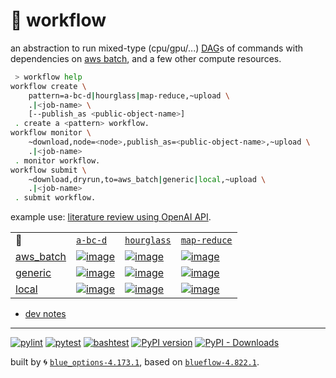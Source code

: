 # 📜 workflow

an abstraction to run mixed-type (cpu/gpu/...) [DAG](https://networkx.org/documentation/stable/reference/classes/digraph.html)s of commands with dependencies on [aws batch](https://aws.amazon.com/batch/), and a few other compute resources.

```bash
 > workflow help
workflow create \
	pattern=a-bc-d|hourglass|map-reduce,~upload \
	.|<job-name> \
	[--publish_as <public-object-name>]
 . create a <pattern> workflow.
workflow monitor \
	~download,node=<node>,publish_as=<public-object-name>,~upload \
	.|<job-name>
 . monitor workflow.
workflow submit \
	~download,dryrun,to=aws_batch|generic|local,~upload \
	.|<job-name>
 . submit workflow.
```

example use: [literature review using OpenAI API](https://github.com/kamangir/openai-commands/tree/main/openai_commands/literature_review).

|   |   |   |   |
| --- | --- | --- | --- |
| 📜 | [`a-bc-d`](./patterns/a-bc-d.dot) | [`hourglass`](./patterns/hourglass.dot) | [`map-reduce`](./patterns/map-reduce.dot) |
| [aws_batch](./runners/aws_batch.py) | [![image](https://kamangir-public.s3.ca-central-1.amazonaws.com/aws_batch-a-bc-d/workflow.gif?raw=true&random=fgL2fo2L0Yr5OOxt)](https://kamangir-public.s3.ca-central-1.amazonaws.com/aws_batch-a-bc-d/workflow.gif?raw=true&random=fgL2fo2L0Yr5OOxt) | [![image](https://kamangir-public.s3.ca-central-1.amazonaws.com/aws_batch-hourglass/workflow.gif?raw=true&random=pUxD5gHWhQ4dIosD)](https://kamangir-public.s3.ca-central-1.amazonaws.com/aws_batch-hourglass/workflow.gif?raw=true&random=pUxD5gHWhQ4dIosD) | [![image](https://kamangir-public.s3.ca-central-1.amazonaws.com/aws_batch-map-reduce/workflow.gif?raw=true&random=fRkQIW2I5g2QlbHn)](https://kamangir-public.s3.ca-central-1.amazonaws.com/aws_batch-map-reduce/workflow.gif?raw=true&random=fRkQIW2I5g2QlbHn) |
| [generic](./runners/generic.py) | [![image](https://kamangir-public.s3.ca-central-1.amazonaws.com/generic-a-bc-d/workflow.gif?raw=true&random=oXGYsfkh28Uo87jb)](https://kamangir-public.s3.ca-central-1.amazonaws.com/generic-a-bc-d/workflow.gif?raw=true&random=oXGYsfkh28Uo87jb) | [![image](https://kamangir-public.s3.ca-central-1.amazonaws.com/generic-hourglass/workflow.gif?raw=true&random=h9AVXKqLyLVBzfcR)](https://kamangir-public.s3.ca-central-1.amazonaws.com/generic-hourglass/workflow.gif?raw=true&random=h9AVXKqLyLVBzfcR) | [![image](https://kamangir-public.s3.ca-central-1.amazonaws.com/generic-map-reduce/workflow.gif?raw=true&random=hdkM5rhkFf052Gd7)](https://kamangir-public.s3.ca-central-1.amazonaws.com/generic-map-reduce/workflow.gif?raw=true&random=hdkM5rhkFf052Gd7) |
| [local](./runners/local.py) | [![image](https://kamangir-public.s3.ca-central-1.amazonaws.com/local-a-bc-d/workflow.gif?raw=true&random=O9eyQLnKeXIt07V4)](https://kamangir-public.s3.ca-central-1.amazonaws.com/local-a-bc-d/workflow.gif?raw=true&random=O9eyQLnKeXIt07V4) | [![image](https://kamangir-public.s3.ca-central-1.amazonaws.com/local-hourglass/workflow.gif?raw=true&random=Xbdzcgm3vEYdRMW3)](https://kamangir-public.s3.ca-central-1.amazonaws.com/local-hourglass/workflow.gif?raw=true&random=Xbdzcgm3vEYdRMW3) | [![image](https://kamangir-public.s3.ca-central-1.amazonaws.com/local-map-reduce/workflow.gif?raw=true&random=UUybtPdkozDQZk55)](https://kamangir-public.s3.ca-central-1.amazonaws.com/local-map-reduce/workflow.gif?raw=true&random=UUybtPdkozDQZk55) |

- [dev notes](https://arash-kamangir.medium.com/%EF%B8%8F-openai-experiments-54-e49117dc69ef)

---


[![pylint](https://github.com/kamangir/notebooks-and-scripts/actions/workflows/pylint.yml/badge.svg)](https://github.com/kamangir/notebooks-and-scripts/actions/workflows/pylint.yml) [![pytest](https://github.com/kamangir/notebooks-and-scripts/actions/workflows/pytest.yml/badge.svg)](https://github.com/kamangir/notebooks-and-scripts/actions/workflows/pytest.yml) [![bashtest](https://github.com/kamangir/notebooks-and-scripts/actions/workflows/bashtest.yml/badge.svg)](https://github.com/kamangir/notebooks-and-scripts/actions/workflows/bashtest.yml) [![PyPI version](https://img.shields.io/pypi/v/notebooks-and-scripts.svg)](https://pypi.org/project/notebooks-and-scripts/) [![PyPI - Downloads](https://img.shields.io/pypi/dd/notebooks-and-scripts)](https://pypistats.org/packages/notebooks-and-scripts)

built by 🌀 [`blue_options-4.173.1`](https://github.com/kamangir/awesome-bash-cli), based on [`blueflow-4.822.1`](https://github.com/kamangir/notebooks-and-scripts).
